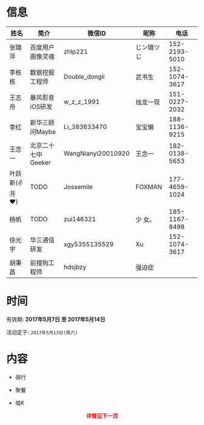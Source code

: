# 信息

|姓名|简介|微信ID|昵称|电话|
|---|---|---|---|---|
|张璐萍|百度用户画像灵魂|zhlp221|じン璐ツじ|152-2193-5010
|李栋栋|数据挖掘工程师|Double_dongli|武书生|152-1074-3617
|王志舟|暴风影音iOS研发|w_z_z_1991|烛龙一现|151-0227-2032
|李红|新华三顾问Maybe|Li_383633470|宝宝懒|188-1136-9215
|王念一|北京二十七中Geeker|WangNianyi20010920|王念一|182-0138-5653
|叶跃新(✌️🈷️❤️)|TODO|Jossemile|FOXMAN|177-4659-1024
|杨帆|TODO|zui146321|少  女。|185-1167-8498
|徐光宇|华三通信研发|xgy5355135529|Xu|152-1074-3617
|胡秉昌|前搜狗工程师|hdsjbzy|强迫症|


# 时间

有效期: **2017年5月7日 至 2017年5月14日**

活动定于: `2017年5月13日(周六)`


# 内容

- 骑行

- 聚餐

- 唱K


<p align="center"><b><font color="red">详情见下一页</font></b></p>










